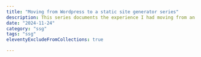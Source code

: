 ```yaml
---
title: "Moving from Wordpress to a static site generator series"
description: This series documents the experience I had moving from an old, self-hosted Wordpress site with a theme that I didn't update for 10 years. This is my journey moving to a static site generator (SSG).
date: "2024-11-24"
category: "ssg"
tags: "ssg"
eleventyExcludeFromCollections: true

---
```



